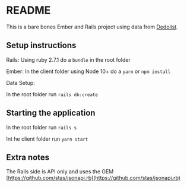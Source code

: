 # README

This is a bare bones Ember and Rails project using data from [Dedolist](https://dedolist.com/lists/entertainment/friends-tv-episodes/).

## Setup instructions

Rails: Using ruby 2.7.1 do a `bundle` in the root folder

Ember: In the client folder using Node 10+ do a `yarn` or `npm install`

Data Setup:

In the root folder run `rails db:create`


## Starting the application

In the root folder run `rails s`

Int he client folder run `yarn start`


## Extra notes

The Rails side is API only and uses the GEM [https://github.com/stas/jsonapi.rb](https://github.com/stas/jsonapi.rb)
